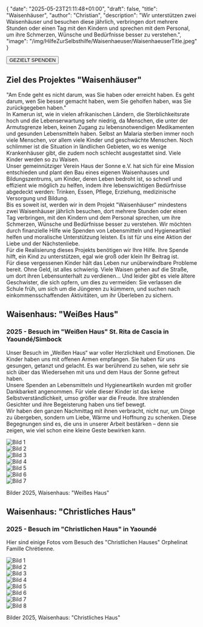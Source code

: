 {
    "date": "2025-05-23T21:11:48+01:00",
    "draft": false,
    "title": "Waisenhäuser",
    "author": "Christian",
    "description": "Wir unterstützen zwei Waisenhäuser und besuchen diese jährlich, verbringen dort mehrere Stunden oder einen Tag mit den Kindern und sprechen mit dem Personal, um ihre Schmerzen, Wünsche und Bedürfnisse besser zu verstehen.",
    "image": "/img/HilfeZurSelbsthilfe/Waisenhaeuser/WaisenhaeuserTitle.jpeg"
}
<div class="div-gezielt-spenden">
    <button class="button-gezielt-spenden" id="button-gezielt-spenden">GEZIELT SPENDEN</button>
</div>

## Ziel des Projektes \"Waisenhäuser\"
\"Am Ende geht es nicht darum, was Sie haben oder erreicht haben. Es geht darum, wen Sie besser gemacht haben, wem Sie geholfen haben, was Sie zurückgegeben haben.\"  
In Kamerun ist, wie in vielen afrikanischen Ländern, die Sterblichkeitsrate hoch und die Lebenserwartung sehr niedrig, da Menschen, die unter der Armutsgrenze leben, keinen Zugang zu lebensnotwendigen Medikamenten und gesunden Lebensmitteln haben. Selbst an Malaria sterben immer noch viele Menschen, vor allem viele Kinder und geschwächte Menschen. Noch schlimmer ist die Situation in ländlichen Gebieten, wo es wenige Krankenhäuser gibt, die zudem noch schlecht ausgestattet sind. Viele Kinder werden so zu Waisen.  
Unser gemeinnütziger Verein Haus der Sonne e.V. hat sich für eine Mission entschieden und plant den Bau eines eigenen Waisenhauses und Bildungszentrums, um Kinder, deren Leben bedroht ist, so schnell und effizient wie möglich zu helfen, indem ihre lebenswichtigen Bedürfnisse abgedeckt werden: Trinken, Essen, Pflege, Erziehung, medizinische Versorgung und Bildung.  
Bis es soweit ist, werden wir in dem Projekt \"Waisenhäuser\" mindestens zwei Waisenhäuser jährlich besuchen, dort mehrere Stunden oder einen Tag verbringen, mit den Kindern und dem Personal sprechen, um ihre Schmerzen, Wünsche und Bedürfnisse besser zu verstehen. Wir möchten durch finanzielle Hilfe wie Spenden von Lebensmitteln und Hygieneartikel helfen und moralische Unterstützung leisten. Es ist für uns eine Aktion der Liebe und der Nächstenliebe.  
Für die Realisierung dieses Projekts benötigen wir Ihre Hilfe. Ihre Spende hilft, ein Kind zu unterstützen, egal wie groß oder klein Ihr Beitrag ist.  
Für diese vergessenen Kinder hält das Leben nur unüberwindbare Probleme bereit. Ohne Geld, ist alles schwierig. Viele Waisen gehen auf die Straße, um dort ihren Lebensunterhalt zu verdienen... Und leider gibt es viele ältere Geschwister, die sich opfern, um dies zu vermeiden: Sie verlassen die Schule früh, um sich um die Jüngeren zu kümmern, und suchen nach einkommensschaffenden Aktivitäten, um ihr Überleben zu sichern.

## Waisenhaus: \"Weißes Haus\"
### 2025 - Besuch im \"Weißen Haus\" St. Rita de Cascia in Yaoundé/Simbock 
Unser Besuch im „Weißen Haus“ war voller Herzlichkeit und Emotionen. Die Kinder haben uns mit offenen Armen empfangen. Sie  haben für uns gesungen, getanzt und gelacht. Es war berührend zu sehen, wie sehr sie sich über das Wiedersehen mit uns und dem Haus der Sonne gefreut haben.  
Unsere Spenden an Lebensmitteln und Hygieneartikeln wurden mit großer Dankbarkeit angenommen. Für viele dieser Kinder ist das keine Selbstverständlichkeit, umso größer war die Freude. Ihre strahlenden Gesichter und ihre Begeisterung haben uns tief bewegt.  
Wir haben den ganzen Nachmittag mit ihnen verbracht, nicht nur, um Dinge zu übergeben, sondern um Liebe, Wärme und Hoffnung zu schenken. Diese Begegnungen sind es, die uns in unserer Arbeit bestärken – denn sie zeigen, wie viel schon eine kleine Geste bewirken kann.  
<div class="swiper-container swiper-container-portrait">
  <div class="swiper-wrapper">
    <div class="swiper-slide">
        <img src="/img/HilfeZurSelbsthilfe/Waisenhaeuser/SaintRitaDeCascia/WeissesHaus (1).jpeg" alt="Bild 1" class="img-combobox"/>
    </div>
    <div class="swiper-slide">
        <img src="/img/HilfeZurSelbsthilfe/Waisenhaeuser/SaintRitaDeCascia/WeissesHaus (2).jpeg" alt="Bild 2" class="img-combobox"/>
    </div>
    <div class="swiper-slide">
        <img src="/img/HilfeZurSelbsthilfe/Waisenhaeuser/SaintRitaDeCascia/WeissesHaus (3).jpeg" alt="Bild 3" class="img-combobox"/>
    </div>
    <div class="swiper-slide">
        <img src="/img/HilfeZurSelbsthilfe/Waisenhaeuser/SaintRitaDeCascia/WeissesHaus (1).jpg" alt="Bild 4" class="img-combobox"/>
    </div>
    <div class="swiper-slide">
        <img src="/img/HilfeZurSelbsthilfe/Waisenhaeuser/SaintRitaDeCascia/WeissesHaus (2).jpg" alt="Bild 5" class="img-combobox"/>
    </div>
    <div class="swiper-slide">
        <img src="/img/HilfeZurSelbsthilfe/Waisenhaeuser/SaintRitaDeCascia/WeissesHaus (3).jpg" alt="Bild 6" class="img-combobox"/>
    </div>
    <div class="swiper-slide">
        <img src="/img/HilfeZurSelbsthilfe/Waisenhaeuser/SaintRitaDeCascia/WeissesHaus (4).jpg" alt="Bild 7" class="img-combobox"/>
    </div>
  </div>
  <!-- Navigation -->
  <div class="swiper-button-prev"></div>
  <div class="swiper-button-next"></div>
  <div class="swiper-pagination"></div>
</div>
<p class="img-caption">Bilder 2025, Waisenhaus: "Weißes Haus"</p>

## Waisenhaus: \"Christliches Haus\"
### 2025 - Besuch im \"Christlichen Haus\" in Yaoundé 
Hier sind einige Fotos vom Besuch des \"Christlichen Hauses\" Orphelinat Famille Chrétienne.
<div class="swiper-container swiper-container-portrait">
  <div class="swiper-wrapper">
    <div class="swiper-slide">
        <img src="/img/HilfeZurSelbsthilfe/Waisenhaeuser/ChristlichesHaus/ChristlichesHaus (1).jpeg" alt="Bild 1" class="img-combobox"/>
    </div>
    <div class="swiper-slide">
        <img src="/img/HilfeZurSelbsthilfe/Waisenhaeuser/ChristlichesHaus/ChristlichesHaus (2).jpeg" alt="Bild 2" class="img-combobox"/>
    </div>
    <div class="swiper-slide">
        <img src="/img/HilfeZurSelbsthilfe/Waisenhaeuser/ChristlichesHaus/ChristlichesHaus (3).jpeg" alt="Bild 3" class="img-combobox"/>
    </div>
    <div class="swiper-slide">
        <img src="/img/HilfeZurSelbsthilfe/Waisenhaeuser/ChristlichesHaus/ChristlichesHaus (4).jpeg" alt="Bild 4" class="img-combobox"/>
    </div>
    <div class="swiper-slide">
        <img src="/img/HilfeZurSelbsthilfe/Waisenhaeuser/ChristlichesHaus/ChristlichesHaus (5).jpeg" alt="Bild 5" class="img-combobox"/>
    </div>
    <div class="swiper-slide">
        <img src="/img/HilfeZurSelbsthilfe/Waisenhaeuser/ChristlichesHaus/ChristlichesHaus (6).jpeg" alt="Bild 6" class="img-combobox"/>
    </div>
    <div class="swiper-slide">
        <img src="/img/HilfeZurSelbsthilfe/Waisenhaeuser/ChristlichesHaus/ChristlichesHaus (7).jpeg" alt="Bild 7" class="img-combobox"/>
    </div>
    <div class="swiper-slide">
        <img src="/img/HilfeZurSelbsthilfe/Waisenhaeuser/ChristlichesHaus/ChristlichesHaus (8).jpeg" alt="Bild 8" class="img-combobox"/>
    </div>
  </div>
  <!-- Navigation -->
  <div class="swiper-button-prev"></div>
  <div class="swiper-button-next"></div>
  <div class="swiper-pagination"></div>
</div>
<p class="img-caption">Bilder 2025, Waisenhaus: "Christliches Haus"</p>

<script>
    document.addEventListener("DOMContentLoaded", () => {
        let baseUrl = document.querySelector("meta[name='baseurl']").content;
        let siteLanguage = document.querySelector("meta[name='siteLanguage']").content;
        document.getElementById("button-gezielt-spenden").onclick = () => {
            window.location.href = `${baseUrl}/${siteLanguage}/Helfen/gezieltSpenden`;
        };
    });
</script>
